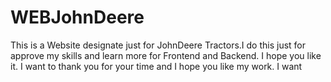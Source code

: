 # WEBJohnDeere
This is a Website designate  just for JohnDeere Tractors.I do this just for approve my skills and learn more for Frontend and Backend. 
I hope you like it.
I want to thank you for your time and I hope you like my work.
I want 
